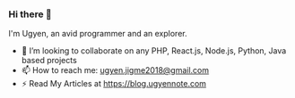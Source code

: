 

### Hi there 👋

I'm Ugyen, an avid programmer and an explorer.
- 👯 I’m looking to collaborate on any PHP, React.js, Node.js, Python, Java based projects
- 📫 How to reach me: ugyen.jigme2018@gmail.com
- ⚡ Read My Articles at https://blog.ugyennote.com

<!--
**Ugyenjigmerangdrel/Ugyenjigmerangdrel** is a ✨ _special_ ✨ repository because its `README.md` (this file) appears on your GitHub profile.

Here are some ideas to get you started:

- 🔭 I’m currently working on ...
- 🌱 I’m currently learning ...
- 👯 I’m looking to collaborate on ...
- 🤔 I’m looking for help with ...
- 💬 Ask me about ...
- 📫 How to reach me: ...
- 😄 Pronouns: ...
- ⚡ Fun fact: ...
-->
